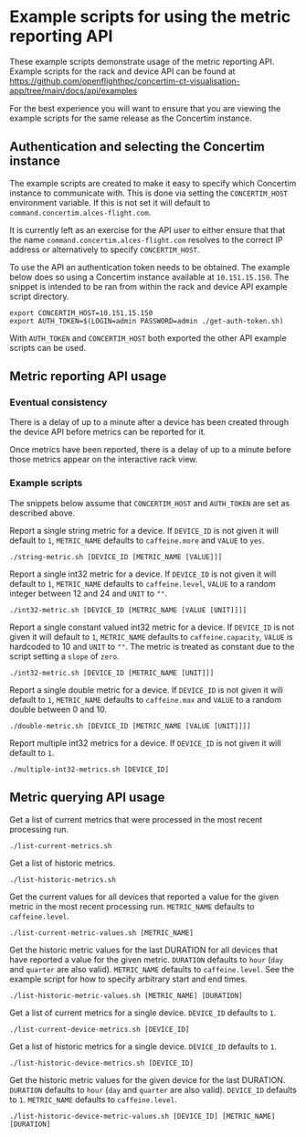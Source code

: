 # Example scripts for using the metric reporting API

These example scripts demonstrate usage of the metric reporting API.  Example
scripts for the rack and device API can be found at
https://github.com/openflighthpc/concertim-ct-visualisation-app/tree/main/docs/api/examples

For the best experience you will want to ensure that you are viewing the
example scripts for the same release as the Concertim instance.

## Authentication and selecting the Concertim instance

The example scripts are created to make it easy to specify which Concertim
instance to communicate with.  This is done via setting the `CONCERTIM_HOST`
environment variable.  If this is not set it will default to
`command.concertim.alces-flight.com`.

It is currently left as an exercise for the API user to either ensure that that
the name `command.concertim.alces-flight.com` resolves to the correct IP
address or alternatively to specify `CONCERTIM_HOST`.

To use the API an authentication token needs to be obtained.  The example below
does so using a Concertim instance available at `10.151.15.150`.  The snippet
is intended to be ran from within the rack and device API example script
directory.

```
export CONCERTIM_HOST=10.151.15.150
export AUTH_TOKEN=$(LOGIN=admin PASSWORD=admin ./get-auth-token.sh)
```

With `AUTH_TOKEN` and `CONCERTIM_HOST` both exported the other API example
scripts can be used.

## Metric reporting API usage

### Eventual consistency

There is a delay of up to a minute after a device has been created through the
device API before metrics can be reported for it.

Once metrics have been reported, there is a delay of up to a minute before
those metrics appear on the interactive rack view.

### Example scripts

The snippets below assume that `CONCERTIM_HOST` and `AUTH_TOKEN` are set as described above.

Report a single string metric for a device.  If `DEVICE_ID` is not given it
will default to `1`, `METRIC_NAME` defaults to `caffeine.more` and
`VALUE` to `yes`.

```
./string-metric.sh [DEVICE_ID [METRIC_NAME [VALUE]]]
```

Report a single int32 metric for a device. If `DEVICE_ID` is not given it
will default to `1`, `METRIC_NAME` defaults to `caffeine.level`,
`VALUE` to a random integer between 12 and 24 and `UNIT` to `""`.

```
./int32-metric.sh [DEVICE_ID [METRIC_NAME [VALUE [UNIT]]]]
```

Report a single constant valued int32 metric for a device. If `DEVICE_ID` is
not given it will default to `1`, `METRIC_NAME` defaults to
`caffeine.capacity`, `VALUE` is hardcoded to 10 and `UNIT` to `""`.  The metric
is treated as constant due to the script setting a `slope` of `zero`.

```
./int32-metric.sh [DEVICE_ID [METRIC_NAME [UNIT]]]
```

Report a single double metric for a device. If `DEVICE_ID` is not given it
will default to `1`, `METRIC_NAME` defaults to `caffeine.max` and
`VALUE` to a random double between 0 and 10.

```
./double-metric.sh [DEVICE_ID [METRIC_NAME [VALUE [UNIT]]]]
```

Report multiple int32 metrics for a device.  If `DEVICE_ID` is not given it
will default to `1`.

```
./multiple-int32-metrics.sh [DEVICE_ID]
```

## Metric querying API usage

Get a list of current metrics that were processed in the most recent processing run.

```
./list-current-metrics.sh
```

Get a list of historic metrics.

```
./list-historic-metrics.sh
```

Get the current values for all devices that reported a value for the given
metric in the most recent processing run.  `METRIC_NAME` defaults to
`caffeine.level`.

```
./list-current-metric-values.sh [METRIC_NAME]
```

Get the historic metric values for the last DURATION for all devices that have
reported a value for the given metric.  `DURATION` defaults to `hour` (`day`
and `quarter` are also valid). `METRIC_NAME` defaults to `caffeine.level`.  See
the example script for how to specify arbitrary start and end times.

```
./list-historic-metric-values.sh [METRIC_NAME] [DURATION]
```

Get a list of current metrics for a single device.  `DEVICE_ID` defaults to `1`.

```
./list-current-device-metrics.sh [DEVICE_ID]
```

Get a list of historic metrics for a single device.  `DEVICE_ID` defaults to `1`.

```
./list-historic-device-metrics.sh [DEVICE_ID]
```

Get the historic metric values for the given device for the last DURATION.
`DURATION` defaults to `hour` (`day` and `quarter` are also valid). `DEVICE_ID`
defaults to `1`. `METRIC_NAME` defaults to `caffeine.level`.

```
./list-historic-device-metric-values.sh [DEVICE_ID] [METRIC_NAME] [DURATION]
```

